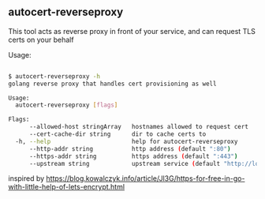 ## autocert-reverseproxy

This tool acts as reverse proxy in front of your service, and can request TLS certs on your behalf

Usage:

```bash

$ autocert-reverseproxy -h
golang reverse proxy that handles cert provisioning as well

Usage:
  autocert-reverseproxy [flags]

Flags:
      --allowed-host stringArray   hostnames allowed to request cert
      --cert-cache-dir string      dir to cache certs to
  -h, --help                       help for autocert-reverseproxy
      --http-addr string           http address (default ":80")
      --https-addr string          https address (default ":443")
      --upstream string            upstream service (default "http://localhost:8080") 

```


inspired by https://blog.kowalczyk.info/article/Jl3G/https-for-free-in-go-with-little-help-of-lets-encrypt.html
